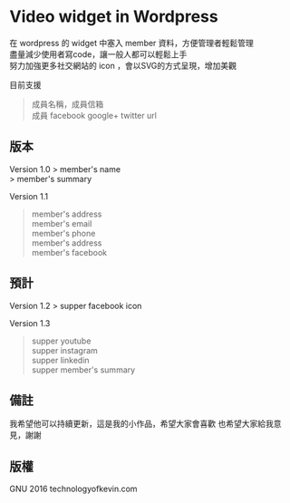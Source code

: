 <h1>Video widget in Wordpress</h1>

在 wordpress 的 widget 中塞入 member 資料，方便管理者輕鬆管理<br>
盡量減少使用者寫code，讓一般人都可以輕鬆上手<br>
努力加強更多社交網站的 icon ，會以SVG的方式呈現，增加美觀

目前支援
> 成員名稱，成員信箱<br>
> 成員 facebook google+ twitter url

<h2>版本</h2>
Version 1.0
> member's name<br>
> member's summary

Version 1.1
> member's address<br>
> member's email<br>
> member's phone<br>
> member's address<br>
> member's facebook

<h2>預計</h2>
Version 1.2
> supper facebook icon

Version 1.3
> supper youtube<br>
> supper instagram<br>
> supper linkedin<br>
> supper member's summary

<h2>備註</h2>
我希望他可以持續更新，這是我的小作品，希望大家會喜歡
也希望大家給我意見，謝謝

<h2>版權</h2>
GNU 2016 technologyofkevin.com
